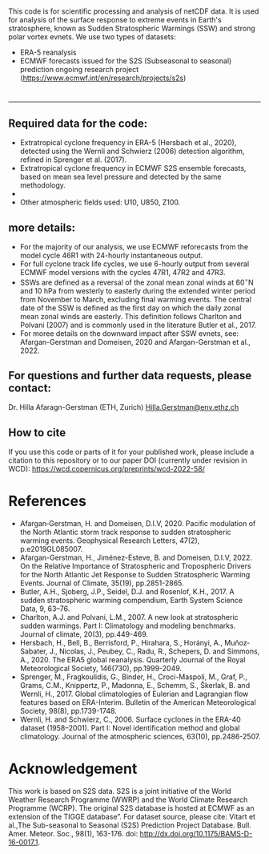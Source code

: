 #

This code is for scientific processing and analysis of netCDF data. 
It is used for analysis of the surface response to extreme events in Earth's stratosphere, known as Sudden Stratospheric Warmings (SSW) and strong polar vortex evnets. We use two types of datasets:
* ERA-5 reanalysis
* ECMWF forecasts issued for the S2S (Subseasonal to seasonal) prediction ongoing research project (https://www.ecmwf.int/en/research/projects/s2s)
  
#
---------------------------------------

## Required data for the code:
* Extratropical cyclone frequency in ERA-5 (Hersbach et al., 2020), detected using the Wernli and Schwierz (2006) detection algorithm, refined in Sprenger et al. (2017).
* Extratropical cyclone frequency in ECMWF S2S ensemble forecasts, based on mean sea level pressure and detected by the same methodology.
* 
* Other atmospheric fields used: U10, U850, Z100.

## more details:
* For the majority of our analysis, we use ECMWF reforecasts from the model cycle 46R1 with 24-hourly instantaneous output.
* For full cyclone track life cycles, we use 6-hourly output from several ECMWF model versions with the cycles 47R1, 47R2 and 47R3.
* SSWs are defined as a reversal of the zonal mean zonal winds at 60$^\circ$N and 10 hPa from westerly to easterly during the extended winter period from November to March, excluding final warming events. The central date of the SSW is defined as the first day on which the daily zonal mean zonal winds are easterly. This definition follows  Charlton and Polvani (2007) and is commonly used in the literature Butler et al., 2017.
* For moree details on the downward impact after SSW evnets, see: Afargan-Gerstman and Domeisen, 2020 and Afargan-Gerstman et al., 2022.

## For questions and further data requests, please contact:
Dr. Hilla Afaragn-Gerstman (ETH, Zurich)
Hilla.Gerstman@env.ethz.ch

## How to cite
If you use this code or parts of it for your published work, please include a citation to this repository or to our paper DOI (currently under revision in WCD): https://wcd.copernicus.org/preprints/wcd-2022-58/

# References 
* Afargan‐Gerstman, H. and Domeisen, D.I.V, 2020. Pacific modulation of the North Atlantic storm track response to sudden stratospheric warming events. Geophysical Research Letters, 47(2), p.e2019GL085007.
* Afargan-Gerstman, H., Jiménez-Esteve, B. and Domeisen, D.I.V, 2022. On the Relative Importance of Stratospheric and Tropospheric Drivers for the North Atlantic Jet Response to Sudden Stratospheric Warming Events. Journal of Climate, 35(19), pp.2851-2865.
* Butler, A.H., Sjoberg, J.P., Seidel, D.J. and Rosenlof, K.H., 2017. A sudden stratospheric warming compendium, Earth System Science Data, 9, 63–76.
* Charlton, A.J. and Polvani, L.M., 2007. A new look at stratospheric sudden warmings. Part I: Climatology and modeling benchmarks. Journal of climate, 20(3), pp.449-469.
* Hersbach, H., Bell, B., Berrisford, P., Hirahara, S., Horányi, A., Muñoz‐Sabater, J., Nicolas, J., Peubey, C., Radu, R., Schepers, D. and Simmons, A., 2020. The ERA5 global reanalysis. Quarterly Journal of the Royal Meteorological Society, 146(730), pp.1999-2049.
* Sprenger, M., Fragkoulidis, G., Binder, H., Croci-Maspoli, M., Graf, P., Grams, C.M., Knippertz, P., Madonna, E., Schemm, S., Škerlak, B. and Wernli, H., 2017. Global climatologies of Eulerian and Lagrangian flow features based on ERA-Interim. Bulletin of the American Meteorological Society, 98(8), pp.1739-1748.
* Wernli, H. and Schwierz, C., 2006. Surface cyclones in the ERA-40 dataset (1958–2001). Part I: Novel identification method and global climatology. Journal of the atmospheric sciences, 63(10), pp.2486-2507.

# Acknowledgement
This work is based on S2S data. S2S is a joint initiative of the World Weather Research Programme (WWRP) and the World Climate Research Programme (WCRP). The original S2S database is hosted at ECMWF as an extension of the TIGGE database”. For dataset source, please cite: Vitart et al.,The Sub-seasonal to Seasonal (S2S) Prediction Project Database. Bull. Amer. Meteor. Soc., 98(1), 163-176. doi: http://dx.doi.org/10.1175/BAMS-D-16-0017.1.
